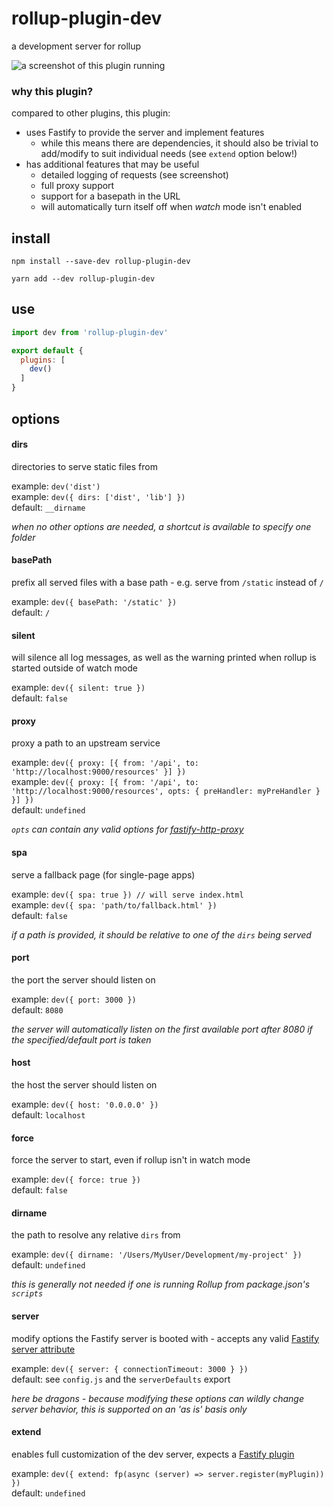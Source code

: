 # rollup-plugin-dev

a development server for rollup

![a screenshot of this plugin running](/.github/assets/screenshot.png?raw=true)

### why this plugin?

compared to other plugins, this plugin:
- uses Fastify to provide the server and implement features
  - while this means there are dependencies, it should also be trivial to add/modify to suit individual needs (see `extend` option below!)
- has additional features that may be useful
  - detailed logging of requests (see screenshot)
  - full proxy support
  - support for a basepath in the URL
  - will automatically turn itself off when _watch_ mode isn't enabled

## install

```console
npm install --save-dev rollup-plugin-dev
```

```console
yarn add --dev rollup-plugin-dev
```

## use

```js
import dev from 'rollup-plugin-dev'

export default {
  plugins: [
    dev()
  ]
}
```

## options

#### dirs

directories to serve static files from

example: `dev('dist')`<br>
example: `dev({ dirs: ['dist', 'lib'] })`<br>
default: `__dirname`<br>

_when no other options are needed, a shortcut is available to specify one folder_

#### basePath

prefix all served files with a base path - e.g. serve from `/static` instead of `/`

example: `dev({ basePath: '/static' })`<br>
default: `/`

#### silent

will silence all log messages, as well as the warning printed when rollup is started outside of watch mode

example: `dev({ silent: true })`<br>
default: `false`

#### proxy

proxy a path to an upstream service

example: `dev({ proxy: [{ from: '/api', to: 'http://localhost:9000/resources' }] })`<br>
example: `dev({ proxy: [{ from: '/api', to: 'http://localhost:9000/resources', opts: { preHandler: myPreHandler } }] })`<br>
default: `undefined`<br>

_`opts` can contain any valid options for [fastify-http-proxy](https://github.com/fastify/fastify-http-proxy)_

#### spa

serve a fallback page (for single-page apps)

example: `dev({ spa: true }) // will serve index.html`<br>
example: `dev({ spa: 'path/to/fallback.html' })`<br>
default: `false`

_if a path is provided, it should be relative to one of the `dirs` being served_

#### port

the port the server should listen on

example: `dev({ port: 3000 })`<br>
default: `8080`

_the server will automatically listen on the first available port after 8080 if the specified/default port is taken_

#### host

the host the server should listen on

example: `dev({ host: '0.0.0.0' })`<br>
default: `localhost`

#### force

force the server to start, even if rollup isn't in watch mode

example: `dev({ force: true })`<br>
default: `false`

#### dirname

the path to resolve any relative `dirs` from

example: `dev({ dirname: '/Users/MyUser/Development/my-project' })`<br>
default: `undefined`

_this is generally not needed if one is running Rollup from package.json's `scripts`_

#### server

modify options the Fastify server is booted with - accepts any valid [Fastify server attribute](https://www.fastify.io/docs/latest/Server)

example: `dev({ server: { connectionTimeout: 3000 } })`<br>
default: see `config.js` and the `serverDefaults` export

_here be dragons - because modifying these options can wildly change server behavior, this is supported on an 'as is' basis only_

#### extend

enables full customization of the dev server, expects a [Fastify plugin](https://www.fastify.io/docs/latest/Plugins/)

example: `dev({ extend: fp(async (server) => server.register(myPlugin)) })`<br>
default: `undefined`

